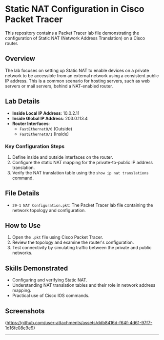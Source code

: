 # Static NAT Configuration in Cisco Packet Tracer

This repository contains a Packet Tracer lab file demonstrating the configuration of Static NAT (Network Address Translation) on a Cisco router.

## **Overview**
The lab focuses on setting up Static NAT to enable devices on a private network to be accessible from an external network using a consistent public IP address. This is a common scenario for hosting servers, such as web servers or mail servers, behind a NAT-enabled router.

## **Lab Details**
- **Inside Local IP Address**: 10.0.2.11
- **Inside Global IP Address**: 203.0.113.4
- **Router Interfaces**:
  - `FastEthernet0/0` (Outside)
  - `FastEthernet0/1` (Inside)

### **Key Configuration Steps**
1. Define inside and outside interfaces on the router.
2. Configure the static NAT mapping for the private-to-public IP address translation.
3. Verify the NAT translation table using the `show ip nat translations` command.

## **File Details**
- `29-1 NAT Configuration.pkt`: The Packet Tracer lab file containing the network topology and configuration.

## **How to Use**
1. Open the `.pkt` file using Cisco Packet Tracer.
2. Review the topology and examine the router's configuration.
3. Test connectivity by simulating traffic between the private and public networks.

## **Skills Demonstrated**
- Configuring and verifying Static NAT.
- Understanding NAT translation tables and their role in network address mapping.
- Practical use of Cisco IOS commands.

## **Screenshots**
(https://github.com/user-attachments/assets/ddb8416d-f64f-4d61-97f7-1d16fe08e9e9)


---


